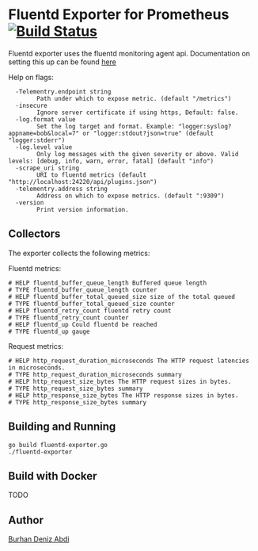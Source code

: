 # Fluentd Exporter for Prometheus [![Build Status](https://travis-ci.org/V3ckt0r/fluentd_exporter.svg?branch=master)](https://travis-ci.org/V3ckt0r/fluentd_exporter)

Fluentd exporter uses the fluentd monitoring agent api. Documentation on setting this up can be found [here](https://docs.fluentd.org/v0.12/articles/monitoring)

Help on flags:
```
  -Telementry.endpoint string
    	Path under which to expose metric. (default "/metrics")
  -insecure
    	Ignore server certificate if using https, Default: false.
  -log.format value
    	Set the log target and format. Example: "logger:syslog?appname=bob&local=7" or "logger:stdout?json=true" (default "logger:stderr")
  -log.level value
    	Only log messages with the given severity or above. Valid levels: [debug, info, warn, error, fatal] (default "info")
  -scrape_uri string
    	URI to fluentd metrics (default "http://localhost:24220/api/plugins.json")
  -telementry.address string
    	Address on which to expose metrics. (default ":9309")
  -version
    	Print version information.
```

## Collectors
The exporter collects the following metrics:

Fluentd metrics:
```
# HELP fluentd_buffer_queue_length Buffered queue length
# TYPE fluentd_buffer_queue_length counter
# HELP fluentd_buffer_total_queued_size size of the total queued
# TYPE fluentd_buffer_total_queued_size counter
# HELP fluentd_retry_count fluentd retry count
# TYPE fluentd_retry_count counter
# HELP fluentd_up Could fluentd be reached
# TYPE fluentd_up gauge
```

Request metrics:

```
# HELP http_request_duration_microseconds The HTTP request latencies in microseconds.
# TYPE http_request_duration_microseconds summary
# HELP http_request_size_bytes The HTTP request sizes in bytes.
# TYPE http_request_size_bytes summary
# HELP http_response_size_bytes The HTTP response sizes in bytes.
# TYPE http_response_size_bytes summary
```

## Building and Running
```
go build fluentd-exporter.go
./fluentd-exporter
```

## Build with Docker
TODO

## Author
[Burhan Deniz Abdi](http://www.burhan.io/)

